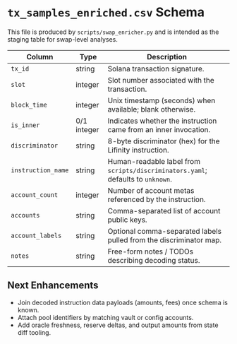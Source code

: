 # `tx_samples_enriched.csv` Schema

This file is produced by `scripts/swap_enricher.py` and is intended as the staging table for swap-level analyses.

| Column | Type | Description |
| --- | --- | --- |
| `tx_id` | string | Solana transaction signature. |
| `slot` | integer | Slot number associated with the transaction. |
| `block_time` | integer | Unix timestamp (seconds) when available; blank otherwise. |
| `is_inner` | 0/1 integer | Indicates whether the instruction came from an inner invocation. |
| `discriminator` | string | 8-byte discriminator (hex) for the Lifinity instruction. |
| `instruction_name` | string | Human-readable label from `scripts/discriminators.yaml`; defaults to `unknown`. |
| `account_count` | integer | Number of account metas referenced by the instruction. |
| `accounts` | string | Comma-separated list of account public keys. |
| `account_labels` | string | Optional comma-separated labels pulled from the discriminator map. |
| `notes` | string | Free-form notes / TODOs describing decoding status. |

## Next Enhancements
- Join decoded instruction data payloads (amounts, fees) once schema is known.
- Attach pool identifiers by matching vault or config accounts.
- Add oracle freshness, reserve deltas, and output amounts from state diff tooling.
